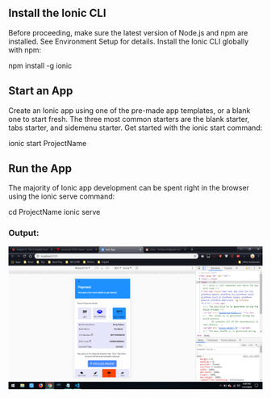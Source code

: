 <p><h2>Install the Ionic CLI </h2>
Before proceeding, make sure the latest version of Node.js and npm are installed. See Environment Setup for details. Install the Ionic CLI globally with npm:

npm install -g ionic

</p>
<p><h2> Start an App </h2>
Create an Ionic app using one of the pre-made app templates, or a blank one to start fresh. The three most common starters are the blank starter, tabs starter, and sidemenu starter. Get started with the ionic start command:

ionic start ProjectName

</p>
<p>
<h2>Run the App</h2>
The majority of Ionic app development can be spent right in the browser using the ionic serve command:

cd ProjectName
ionic serve

</p>

<h3>Output:</h3>
<img src="https://github.com/ravitejaa-tech/ui-design/blob/master/src/pages/home/ui.png" alt="User Interface">
